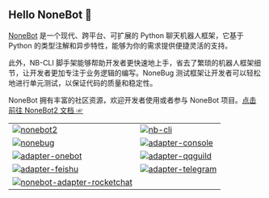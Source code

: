 ## Hello NoneBot 👋

[NoneBot](https://nonebot.dev/) 是一个现代、跨平台、可扩展的 Python 聊天机器人框架，它基于 Python 的类型注解和异步特性，能够为你的需求提供便捷灵活的支持。

此外，NB-CLI 脚手架能够帮助开发者更快速地上手，省去了繁琐的机器人框架细节，让开发者更加专注于业务逻辑的编写。NoneBug 测试框架让开发者可以轻松地进行单元测试，以保证代码的质量和稳定性。

NoneBot 拥有丰富的社区资源，欢迎开发者使用或者参与 NoneBot 项目。[点击前往 NoneBot2 文档 ☞](https://nonebot.dev)
<table>
  <tr>
    <td>
      <a href="https://github.com/nonebot/nonebot2">
        <picture>
          <source media="(prefers-color-scheme: dark)" srcset="https://socialify.git.ci/nonebot/nonebot2/image?description=1&descriptionEditable=%E8%B7%A8%E5%B9%B3%E5%8F%B0%20Python%20%E5%BC%82%E6%AD%A5%E8%81%8A%E5%A4%A9%E6%9C%BA%E5%99%A8%E4%BA%BA%E6%A1%86%E6%9E%B6&logo=https%3A%2F%2Fv2.nonebot.dev%2Flogo.png&name=1&owner=1&pattern=Solid&stargazers=1&theme=Dark">
          <img src="https://socialify.git.ci/nonebot/nonebot2/image?description=1&descriptionEditable=%E8%B7%A8%E5%B9%B3%E5%8F%B0%20Python%20%E5%BC%82%E6%AD%A5%E8%81%8A%E5%A4%A9%E6%9C%BA%E5%99%A8%E4%BA%BA%E6%A1%86%E6%9E%B6&logo=https%3A%2F%2Fv2.nonebot.dev%2Flogo.png&name=1&owner=1&pattern=Solid&stargazers=1&theme=Light" alt="nonebot2" />
        </picture>
      </a>
    </td>
    <td>
      <a href="https://github.com/nonebot/nb-cli">
        <picture>
          <source media="(prefers-color-scheme: dark)" srcset="https://socialify.git.ci/nonebot/nb-cli/image?description=1&descriptionEditable=NoneBot2%20%E8%84%9A%E6%89%8B%E6%9E%B6&logo=https%3A%2F%2Fcli.nonebot.dev%2Flogo.png&owner=1&pattern=Solid&stargazers=1&theme=Dark">
          <img src="https://socialify.git.ci/nonebot/nb-cli/image?description=1&descriptionEditable=NoneBot2%20%E8%84%9A%E6%89%8B%E6%9E%B6&logo=https%3A%2F%2Fcli.nonebot.dev%2Flogo.png&owner=1&pattern=Solid&stargazers=1&theme=Light" alt="nb-cli" />
        </picture>
      </a>
    </td>
  </tr>
  <tr>
    <td>
      <a href="https://github.com/nonebot/nonebug">
        <picture>
          <source media="(prefers-color-scheme: dark)" srcset="https://socialify.git.ci/nonebot/nonebug/image?description=1&descriptionEditable=NoneBot2%20%E6%B5%8B%E8%AF%95%E6%A1%86%E6%9E%B6&logo=https%3A%2F%2Fgithub.com%2Fnonebot%2Fnonebug%2Fraw%2Fmaster%2Fassets%2Flogo.png&owner=1&pattern=Solid&stargazers=1&theme=Dark">
          <img src="https://socialify.git.ci/nonebot/nonebug/image?description=1&descriptionEditable=NoneBot2%20%E6%B5%8B%E8%AF%95%E6%A1%86%E6%9E%B6&logo=https%3A%2F%2Fgithub.com%2Fnonebot%2Fnonebug%2Fraw%2Fmaster%2Fassets%2Flogo.png&owner=1&pattern=Solid&stargazers=1&theme=Light" alt="nonebug" />
        </picture>
      </a>
    </td>
    <td>
      <a href="https://github.com/nonebot/adapter-console">
        <picture>
          <source media="(prefers-color-scheme: dark)" srcset="https://socialify.git.ci/nonebot/adapter-console/image?description=1&descriptionEditable=NoneBot2%20%E7%BB%88%E7%AB%AF%E9%80%82%E9%85%8D%E5%99%A8&logo=https%3A%2F%2Fgithub.com%2Fnonebot%2Fadapter-console%2Fraw%2Fmaster%2Fassets%2Flogo.png&owner=1&pattern=Solid&stargazers=1&theme=Dark">
          <img src="https://socialify.git.ci/nonebot/adapter-console/image?description=1&descriptionEditable=NoneBot2%20%E7%BB%88%E7%AB%AF%E9%80%82%E9%85%8D%E5%99%A8&logo=https%3A%2F%2Fgithub.com%2Fnonebot%2Fadapter-console%2Fraw%2Fmaster%2Fassets%2Flogo.png&owner=1&pattern=Solid&stargazers=1&theme=Light" alt="adapter-console" />
        </picture>
      </a>
    </td>
  </tr>
  <tr>
    <td>
      <a href="https://github.com/nonebot/adapter-onebot">
        <picture>
          <source media="(prefers-color-scheme: dark)" srcset="https://socialify.git.ci/nonebot/adapter-onebot/image?description=1&descriptionEditable=NoneBot2%20OneBot%20%E9%80%82%E9%85%8D%E5%99%A8&logo=https%3A%2F%2Fonebot.adapters.nonebot.dev%2Flogo-dark.png&name=1&owner=1&pattern=Solid&stargazers=1&theme=Dark">
          <img src="https://socialify.git.ci/nonebot/adapter-onebot/image?description=1&descriptionEditable=NoneBot2%20OneBot%20%E9%80%82%E9%85%8D%E5%99%A8&logo=https%3A%2F%2Fonebot.adapters.nonebot.dev%2Flogo.png&name=1&owner=1&pattern=Solid&stargazers=1&theme=Light" alt="adapter-onebot" />
        </picture>
      </a>
    </td>
    <td>
      <a href="https://github.com/nonebot/adapter-qq">
        <picture>
          <source media="(prefers-color-scheme: dark)" srcset="https://socialify.git.ci/nonebot/adapter-qq/image?description=1&descriptionEditable=NoneBot2%20QQ%20%E9%80%82%E9%85%8D%E5%99%A8&logo=https%3A%2F%2Fgithub.com%2Fnonebot%2Fadapter-qqguild%2Fraw%2Fmaster%2Fassets%2Flogo.png&owner=1&pattern=Solid&stargazers=1&theme=Dark">
          <img src="https://socialify.git.ci/nonebot/adapter-qq/image?description=1&descriptionEditable=NoneBot2%20QQ%20%E9%80%82%E9%85%8D%E5%99%A8&logo=https%3A%2F%2Fgithub.com%2Fnonebot%2Fadapter-qqguild%2Fraw%2Fmaster%2Fassets%2Flogo.png&owner=1&pattern=Solid&stargazers=1&theme=Light" alt="adapter-qqguild" />
        </picture>
      </a>
    </td>
  </tr>
  <tr>
    <td>
      <a href="https://github.com/nonebot/adapter-feishu">
        <picture>
          <source media="(prefers-color-scheme: dark)" srcset="https://socialify.git.ci/nonebot/adapter-feishu/image?description=1&descriptionEditable=NoneBot2%20%E9%A3%9E%E4%B9%A6%E9%80%82%E9%85%8D%E5%99%A8&logo=https%3A%2F%2Ffeishu.adapters.nonebot.dev%2Flogo.png&name=1&owner=1&pattern=Solid&stargazers=1&theme=Dark">
          <img src="https://socialify.git.ci/nonebot/adapter-feishu/image?description=1&descriptionEditable=NoneBot2%20%E9%A3%9E%E4%B9%A6%E9%80%82%E9%85%8D%E5%99%A8&logo=https%3A%2F%2Ffeishu.adapters.nonebot.dev%2Flogo.png&name=1&owner=1&pattern=Solid&stargazers=1&theme=Light" alt="adapter-feishu" />
        </picture>
      </a>
    </td>
    <td>
      <a href="https://github.com/nonebot/adapter-telegram">
        <picture>
          <source media="(prefers-color-scheme: dark)" srcset="https://socialify.git.ci/nonebot/adapter-telegram/image?description=1&descriptionEditable=NoneBot2%20Telegram%20%E9%80%82%E9%85%8D%E5%99%A8&logo=https%3A%2F%2Fgithub.com%2Fnonebot%2Fadapter-telegram%2Fraw%2Fbeta%2Fdocs%2Flogo.png&name=1&owner=1&pattern=Solid&stargazers=1&theme=Dark">
          <img src="https://socialify.git.ci/nonebot/adapter-telegram/image?description=1&descriptionEditable=NoneBot2%20Telegram%20%E9%80%82%E9%85%8D%E5%99%A8&logo=https%3A%2F%2Fgithub.com%2Fnonebot%2Fadapter-telegram%2Fraw%2Fbeta%2Fdocs%2Flogo.png&name=1&owner=1&pattern=Solid&stargazers=1&theme=Light" alt="adapter-telegram" />
        </picture>
      </a>
    </td>
  </tr>
  <tr>
    <td>
      <a href="https://github.com/IUnlimit/nonebot-adapter-rocketchat">
        <picture>
          <source media="(prefers-color-scheme: dark)" srcset="https://socialify.git.ci/IUnlimit/nonebot-adapter-rocketchat/image?description=1&descriptionEditable=NoneBot2%20Rocket.Chat%20%E9%80%82%E9%85%8D%E5%99%A8&logo=https%3A%2F%2Fraw.githubusercontent.com%2FIUnlimit%2Fnonebot-adapter-rocketchat%2Fmain%2Fdocs%2Fimages%2Flogo.png&name=1&owner=1&pattern=Solid&stargazers=1&theme=Light">
          <img src="https://socialify.git.ci/IUnlimit/nonebot-adapter-rocketchat/image?description=1&descriptionEditable=NoneBot2%20Rocket.Chat%20%E9%80%82%E9%85%8D%E5%99%A8&logo=https%3A%2F%2Fraw.githubusercontent.com%2FIUnlimit%2Fnonebot-adapter-rocketchat%2Fmain%2Fdocs%2Fimages%2Flogo.png&name=1&owner=1&pattern=Solid&stargazers=1&theme=Light" alt="nonebot-adapter-rocketchat"/>
        </picture>
      </a>
    </td>
  </tr>
</table>
